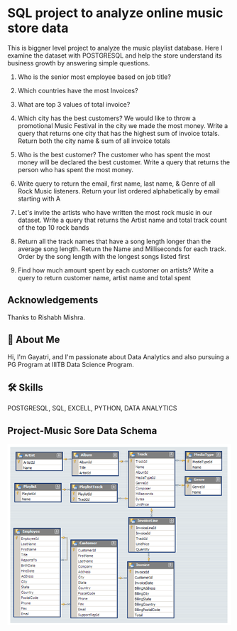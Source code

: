 
# SQL project to analyze online music store data

This is biggner level project to analyze the music playlist database. Here I examine the dataset with POSTGRESQL and help the store understand its business growth by answering simple questions.




1. Who is the senior most employee based on job title?

2. Which countries have the most Invoices?

3. What are top 3 values of total invoice?

4. Which city has the best customers? We would like to throw a promotional Music Festival in the city we made the most money. Write a query that returns one city that has the highest sum of invoice totals. Return both the city name & sum of all invoice totals

5. Who is the best customer? The customer who has spent the most money will be declared the best customer. Write a query that returns the person who has spent the most money.
           
6. Write query to return the email, first name, last name, & Genre of all Rock Music listeners. Return your list ordered alphabetically by email starting with A

7. Let's invite the artists who have written the most rock music in our dataset. Write a query that returns the Artist name and total track count of the top 10 rock bands

8. Return all the track names that have a song length longer than the average song length.
Return the Name and Milliseconds for each track. Order by the song length with the longest songs listed first

9. Find how much amount spent by each customer on artists? Write a query to return
customer name, artist name and total spent
## Acknowledgements

Thanks to Rishabh Mishra.


## 🚀 About Me
Hi, I'm Gayatri, and  I'm  passionate about Data Analytics and also pursuing a PG Program at IIITB Data Science Program.


## 🛠 Skills
POSTGRESQL, SQL, EXCELL, PYTHON, DATA ANALYTICS

## Project-Music Sore Data Schema
![App Screenshot](https://github.com/GayatriBhinge/Music_Store_Data_Analysis_Using-PostgreSQL-_Basic/blob/main/MusicDatabaseSchema.png)


